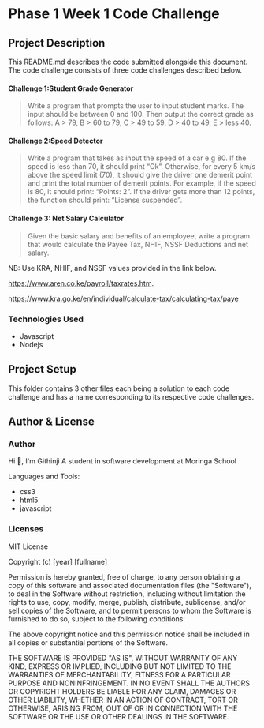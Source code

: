 # Phase 1 Week 1 Code Challenge
## Project Description
This README.md describes the code submitted alongside this document. The code challenge consists of three code challenges described below.
#### Challenge 1:Student Grade Generator
> Write a program that prompts the user to input student marks. The input should be between 0 and 100. Then output the correct grade as follows: 
A > 79, B > 60 to 79, C > 49 to 59, D > 40 to 49, E > less 40.
#### Challenge 2:Speed Detector 
> Write a program that takes as input the speed of a car e.g 80. If the speed is less than 70, it should print “Ok”. Otherwise, for every 5 km/s above the speed limit (70), it should give the driver one demerit point and print the total number of demerit points.
For example, if the speed is 80, it should print: “Points: 2”. If the driver gets more than 12 points, the function should print: “License suspended”.
#### Challenge 3: Net Salary Calculator
>Given the basic salary and benefits of an employee, write a program that would calculate the Payee Tax, NHIF, NSSF Deductions and net salary.

NB: Use KRA, NHIF, and NSSF values provided in the link below.

https://www.aren.co.ke/payroll/taxrates.htm.  

https://www.kra.go.ke/en/individual/calculate-tax/calculating-tax/paye

### Technologies Used
- Javascript
- Nodejs
## Project Setup
This folder contains 3 other files each being a solution to each code challenge and has a name corresponding to its respective code challenges.
## Author & License
### Author
Hi 👋, I'm Githinji
A student in software development at Moringa School

Languages and Tools:
- css3
- html5
- javascript
### Licenses
MIT License

Copyright (c) [year] [fullname]

Permission is hereby granted, free of charge, to any person obtaining a copy
of this software and associated documentation files (the "Software"), to deal
in the Software without restriction, including without limitation the rights
to use, copy, modify, merge, publish, distribute, sublicense, and/or sell
copies of the Software, and to permit persons to whom the Software is
furnished to do so, subject to the following conditions:

The above copyright notice and this permission notice shall be included in all
copies or substantial portions of the Software.

THE SOFTWARE IS PROVIDED "AS IS", WITHOUT WARRANTY OF ANY KIND, EXPRESS OR
IMPLIED, INCLUDING BUT NOT LIMITED TO THE WARRANTIES OF MERCHANTABILITY,
FITNESS FOR A PARTICULAR PURPOSE AND NONINFRINGEMENT. IN NO EVENT SHALL THE
AUTHORS OR COPYRIGHT HOLDERS BE LIABLE FOR ANY CLAIM, DAMAGES OR OTHER
LIABILITY, WHETHER IN AN ACTION OF CONTRACT, TORT OR OTHERWISE, ARISING FROM,
OUT OF OR IN CONNECTION WITH THE SOFTWARE OR THE USE OR OTHER DEALINGS IN THE
SOFTWARE.